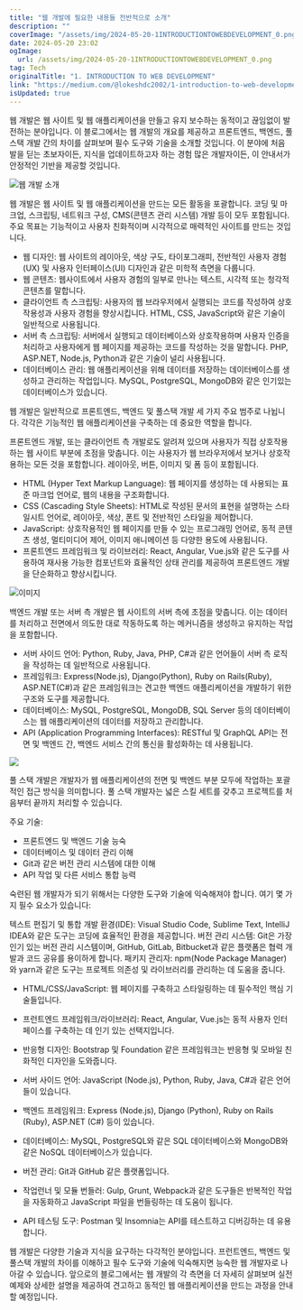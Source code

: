 ```yaml
---
title: "웹 개발에 필요한 내용들 전반적으로 소개"
description: ""
coverImage: "/assets/img/2024-05-20-1INTRODUCTIONTOWEBDEVELOPMENT_0.png"
date: 2024-05-20 23:02
ogImage: 
  url: /assets/img/2024-05-20-1INTRODUCTIONTOWEBDEVELOPMENT_0.png
tag: Tech
originalTitle: "1. INTRODUCTION TO WEB DEVELOPMENT"
link: "https://medium.com/@lokeshdc2002/1-introduction-to-web-development-4b7a6b26cc31"
isUpdated: true
---
```





웹 개발은 웹 사이트 및 웹 애플리케이션을 만들고 유지 보수하는 동적이고 끊임없이 발전하는 분야입니다. 이 블로그에서는 웹 개발의 개요를 제공하고 프론트엔드, 백엔드, 풀스택 개발 간의 차이를 살펴보며 필수 도구와 기술을 소개할 것입니다. 이 분야에 처음 발을 딛는 초보자이든, 지식을 업데이트하고자 하는 경험 많은 개발자이든, 이 안내서가 안정적인 기반을 제공할 것입니다.

![웹 개발 소개](/assets/img/2024-05-20-1INTRODUCTIONTOWEBDEVELOPMENT_0.png)

웹 개발은 웹 사이트 및 웹 애플리케이션을 만드는 모든 활동을 포괄합니다. 코딩 및 마크업, 스크립팅, 네트워크 구성, CMS(콘텐츠 관리 시스템) 개발 등이 모두 포함됩니다. 주요 목표는 기능적이고 사용자 친화적이며 시각적으로 매력적인 사이트를 만드는 것입니다.

- 웹 디자인: 웹 사이트의 레이아웃, 색상 구도, 타이포그래피, 전반적인 사용자 경험(UX) 및 사용자 인터페이스(UI) 디자인과 같은 미학적 측면을 다룹니다.
- 웹 콘텐츠: 웹사이트에서 사용자 경험의 일부로 만나는 텍스트, 시각적 또는 청각적 콘텐츠를 말합니다.
- 클라이언트 측 스크립팅: 사용자의 웹 브라우저에서 실행되는 코드를 작성하여 상호 작용성과 사용자 경험을 향상시킵니다. HTML, CSS, JavaScript와 같은 기술이 일반적으로 사용됩니다.
- 서버 측 스크립팅: 서버에서 실행되고 데이터베이스와 상호작용하며 사용자 인증을 처리하고 사용자에게 웹 페이지를 제공하는 코드를 작성하는 것을 말합니다. PHP, ASP.NET, Node.js, Python과 같은 기술이 널리 사용됩니다.
- 데이터베이스 관리: 웹 애플리케이션을 위해 데이터를 저장하는 데이터베이스를 생성하고 관리하는 작업입니다. MySQL, PostgreSQL, MongoDB와 같은 인기있는 데이터베이스가 있습니다.

<div class="content-ad"></div>

웹 개발은 일반적으로 프론트엔드, 백엔드 및 풀스택 개발 세 가지 주요 범주로 나뉩니다. 각각은 기능적인 웹 애플리케이션을 구축하는 데 중요한 역할을 합니다.

프론트엔드 개발, 또는 클라이언트 측 개발로도 알려져 있으며 사용자가 직접 상호작용하는 웹 사이트 부분에 초점을 맞춥니다. 이는 사용자가 웹 브라우저에서 보거나 상호작용하는 모든 것을 포함합니다. 레이아웃, 버튼, 이미지 및 폼 등이 포함됩니다.

- HTML (Hyper Text Markup Language): 웹 페이지를 생성하는 데 사용되는 표준 마크업 언어로, 웹의 내용을 구조화합니다.
- CSS (Cascading Style Sheets): HTML로 작성된 문서의 표현을 설명하는 스타일시트 언어로, 레이아웃, 색상, 폰트 및 전반적인 스타일을 제어합니다.
- JavaScript: 상호작용적인 웹 페이지를 만들 수 있는 프로그래밍 언어로, 동적 콘텐츠 생성, 멀티미디어 제어, 이미지 애니메이션 등 다양한 용도에 사용됩니다.
- 프론트엔드 프레임워크 및 라이브러리: React, Angular, Vue.js와 같은 도구를 사용하여 재사용 가능한 컴포넌트와 효율적인 상태 관리를 제공하여 프론트엔드 개발을 단순화하고 향상시킵니다.

![이미지](/assets/img/2024-05-20-1INTRODUCTIONTOWEBDEVELOPMENT_1.png)

<div class="content-ad"></div>

백엔드 개발 또는 서버 측 개발은 웹 사이트의 서버 측에 초점을 맞춥니다. 이는 데이터를 처리하고 전면에서 의도한 대로 작동하도록 하는 메커니즘을 생성하고 유지하는 작업을 포함합니다. 

- 서버 사이드 언어: Python, Ruby, Java, PHP, C#과 같은 언어들이 서버 측 로직을 작성하는 데 일반적으로 사용됩니다.
- 프레임워크: Express(Node.js), Django(Python), Ruby on Rails(Ruby), ASP.NET(C#)과 같은 프레임워크는 견고한 백엔드 애플리케이션을 개발하기 위한 구조와 도구를 제공합니다.
- 데이터베이스: MySQL, PostgreSQL, MongoDB, SQL Server 등의 데이터베이스는 웹 애플리케이션의 데이터를 저장하고 관리합니다.
- API (Application Programming Interfaces): RESTful 및 GraphQL API는 전면 및 백엔드 간, 백엔드 서비스 간의 통신을 활성화하는 데 사용됩니다.

<img src="/assets/img/2024-05-20-1INTRODUCTIONTOWEBDEVELOPMENT_2.png" />

풀 스택 개발은 개발자가 웹 애플리케이션의 전면 및 백엔드 부분 모두에 작업하는 포괄적인 접근 방식을 의미합니다. 풀 스택 개발자는 넓은 스킬 세트를 갖추고 프로젝트를 처음부터 끝까지 처리할 수 있습니다.

<div class="content-ad"></div>

주요 기술:

- 프론트엔드 및 백엔드 기술 능숙
- 데이터베이스 및 데이터 관리 이해
- Git과 같은 버전 관리 시스템에 대한 이해
- API 작업 및 다른 서비스 통합 능력

숙련된 웹 개발자가 되기 위해서는 다양한 도구와 기술에 익숙해져야 합니다. 여기 몇 가지 필수 요소가 있습니다:

텍스트 편집기 및 통합 개발 환경(IDE): Visual Studio Code, Sublime Text, IntelliJ IDEA와 같은 도구는 코딩에 효율적인 환경을 제공합니다.
버전 관리 시스템: Git은 가장 인기 있는 버전 관리 시스템이며, GitHub, GitLab, Bitbucket과 같은 플랫폼은 협력 개발과 코드 공유를 용이하게 합니다.
패키지 관리자: npm(Node Package Manager)와 yarn과 같은 도구는 프로젝트 의존성 및 라이브러리를 관리하는 데 도움을 줍니다.

<div class="content-ad"></div>

- HTML/CSS/JavaScript: 웹 페이지를 구축하고 스타일링하는 데 필수적인 핵심 기술들입니다.
- 프런트엔드 프레임워크/라이브러리: React, Angular, Vue.js는 동적 사용자 인터페이스를 구축하는 데 인기 있는 선택지입니다.
- 반응형 디자인: Bootstrap 및 Foundation 같은 프레임워크는 반응형 및 모바일 친화적인 디자인을 도와줍니다.

- 서버 사이드 언어: JavaScript (Node.js), Python, Ruby, Java, C#과 같은 언어들이 있습니다.
- 백엔드 프레임워크: Express (Node.js), Django (Python), Ruby on Rails (Ruby), ASP.NET (C#) 등이 있습니다.
- 데이터베이스: MySQL, PostgreSQL와 같은 SQL 데이터베이스와 MongoDB와 같은 NoSQL 데이터베이스가 있습니다.

- 버전 관리: Git과 GitHub 같은 플랫폼입니다.
- 작업런너 및 모듈 번들러: Gulp, Grunt, Webpack과 같은 도구들은 반복적인 작업을 자동화하고 JavaScript 파일을 번들링하는 데 도움이 됩니다.
- API 테스팅 도구: Postman 및 Insomnia는 API를 테스트하고 디버깅하는 데 유용합니다.

웹 개발은 다양한 기술과 지식을 요구하는 다각적인 분야입니다. 프런트엔드, 백엔드 및 풀스택 개발의 차이를 이해하고 필수 도구와 기술에 익숙해지면 능숙한 웹 개발자로 나아갈 수 있습니다. 앞으로의 블로그에서는 웹 개발의 각 측면을 더 자세히 살펴보며 실전 예제와 상세한 설명을 제공하여 견고하고 동적인 웹 애플리케이션을 만드는 과정을 안내할 예정입니다.